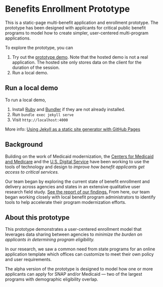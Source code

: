 # Benefits Enrollment Prototype

This is a static-page multi-benefit application and enrollment prototype. The prototype has been designed with applicants for critical public benefit programs to model how to create simpler, user-centered multi-program applications.

To explore the prototype, you can

1. Try out the [prototype demo](https://usds.github.io/benefits-enrollment-prototype). Note that the hosted demo is not a real application. The hosted site only stores data on the client for the duration of the session.
2. Run a local demo.

## <a name="local-demo"></a>Run a local demo

To run a local demo,

1. Install [Ruby](https://www.ruby-lang.org) and [Bundler](http://bundler.io) if  they are not already installed.
2. Run `bundle exec jekyll serve`
3. Visit `http://localhost:4000`

More info: [Using Jekyll as a static site generator with GitHub Pages](https://help.github.com/articles/using-jekyll-as-a-static-site-generator-with-github-pages)

## Background

Building on the work of Medicaid modernization, the [Centers for Medicaid and Medicare](https://www.cms.gov) and the [U.S. Digital Service](https://www.usds.gov) have been working to use the tools of technology and design to *improve how benefit applicants get access to critical services.*

Our team began by exploring the current state of benefit enrollment and delivery across agencies and states in an extensive qualitative user research field study. [See the report of our findings.](https://github.com/usds/benefits-enrollment-prototype/blob/master/assets/discovery-findings-mapping-enrollment-Nov2016.pdf?raw=true)
From here, our team began working closely with local benefit program administrators to identify tools to help accelerate their program modernization efforts.

## About this prototype

This prototype demonstrates a user-centered enrollment model that leverages data sharing between agencies to *minimize the burden on applicants in determining program eligibility.*

In our research, we saw a common need from state programs for an online application template which offices can customize to meet their own policy and user requirements.

The alpha version of the prototype is designed to model how one or more applicants can apply for SNAP and/or Medicaid — two of the largest programs with demographic eligibility overlap.


